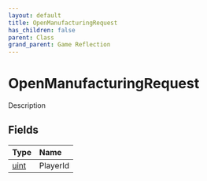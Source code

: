 ```yaml
---
layout: default
title: OpenManufacturingRequest
has_children: false
parent: Class
grand_parent: Game Reflection
---
```

# OpenManufacturingRequest
Description 

## Fields
| Type | Name |
|:-------------|:--------------|
| [uint](/game-reflection/components/uint.md) | PlayerId |

